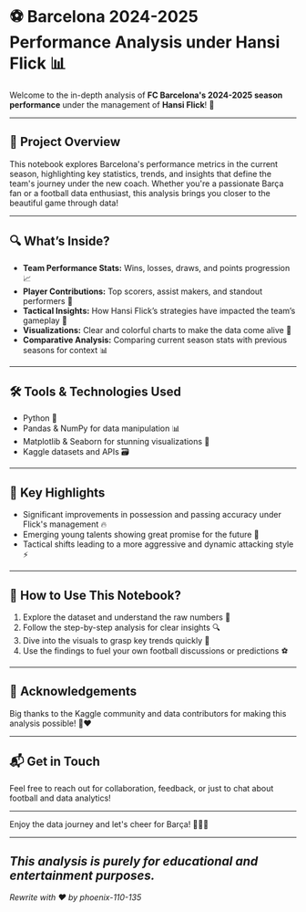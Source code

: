# ⚽ Barcelona 2024-2025 Performance Analysis under Hansi Flick 📊

Welcome to the in-depth analysis of **FC Barcelona's 2024-2025 season performance** under the management of **Hansi Flick**! 🚀

---

## 🚩 Project Overview

This notebook explores Barcelona's performance metrics in the current season, highlighting key statistics, trends, and insights that define the team's journey under the new coach. Whether you're a passionate Barça fan or a football data enthusiast, this analysis brings you closer to the beautiful game through data!

---

## 🔍 What’s Inside?

- **Team Performance Stats:** Wins, losses, draws, and points progression 📈
- **Player Contributions:** Top scorers, assist makers, and standout performers 🌟
- **Tactical Insights:** How Hansi Flick’s strategies have impacted the team’s gameplay 🧠
- **Visualizations:** Clear and colorful charts to make the data come alive 🎨
- **Comparative Analysis:** Comparing current season stats with previous seasons for context 📊

---

## 🛠️ Tools & Technologies Used

- Python 🐍
- Pandas & NumPy for data manipulation 📊
- Matplotlib & Seaborn for stunning visualizations 🎨
- Kaggle datasets and APIs 🗃️

---

## 🚀 Key Highlights

- Significant improvements in possession and passing accuracy under Flick's management 🔥
- Emerging young talents showing great promise for the future 🌱
- Tactical shifts leading to a more aggressive and dynamic attacking style ⚡

---

## 📂 How to Use This Notebook?

1. Explore the dataset and understand the raw numbers 📖
2. Follow the step-by-step analysis for clear insights 🔍
3. Dive into the visuals to grasp key trends quickly 👀
4. Use the findings to fuel your own football discussions or predictions ⚽

---

## 🙌 Acknowledgements

Big thanks to the Kaggle community and data contributors for making this analysis possible! 💙❤️

---

## 📬 Get in Touch

Feel free to reach out for collaboration, feedback, or just to chat about football and data analytics!

---

Enjoy the data journey and let's cheer for Barça! 🔵🔴💪

---

*This analysis is purely for educational and entertainment purposes.*  
---

*Rewrite with ❤️ by phoenix-110-135*
